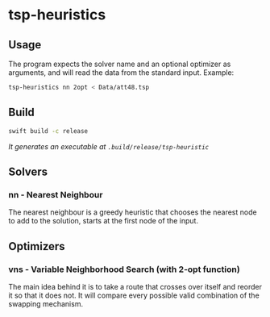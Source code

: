# tsp-heuristics

## Usage
The program expects the solver name and an optional optimizer as arguments, and will read the data from the standard input.
Example:
```sh
tsp-heuristics nn 2opt < Data/att48.tsp
```

## Build
```sh
swift build -c release
```
*It generates an executable at `.build/release/tsp-heuristic`*

## Solvers
### nn - Nearest Neighbour
The nearest neighbour is a greedy heuristic that chooses the nearest node to add to the solution, starts at the first node of the input.

## Optimizers
### vns - Variable Neighborhood Search (with 2-opt function)
The main idea behind it is to take a route that crosses over itself and reorder it so that it does not. It will compare every possible valid combination of the swapping mechanism.
